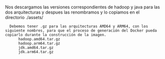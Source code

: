 Nos descargamos las versiones correspondientes de hadoop y java para las dos arquitecturas y despues las renombramos y lo copiamos en el 
directorio ./assets/

      Debemos tener .gz para las arquitecturas AMD64 y ARM64, con los siguiente nombres, para que el proceso de generación del Docker pueda copiarlo durante la construcción de la imagen.
          hadoop.amd64.tar.gz
          hadoop.arm64.tar.gz
          jdk.amd64.tar.gz
          jdk.arm64.tar.gz
